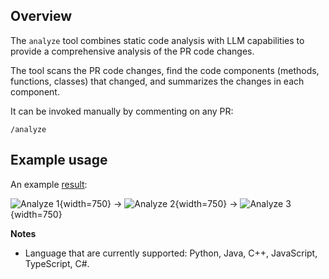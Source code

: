 ## Overview
The `analyze` tool combines static code analysis with LLM capabilities to provide a comprehensive analysis of the PR code changes.

The tool scans the PR code changes, find the code components (methods, functions, classes) that changed, and summarizes the changes in each component.

It can be invoked manually by commenting on any PR:
```
/analyze
```

## Example usage
An example [result](https://github.com/Codium-ai/pr-agent/pull/546#issuecomment-1868524805):

![Analyze 1](https://codium.ai/images/pr_agent/analyze_1.png){width=750}
&rarr;
![Analyze 2](https://codium.ai/images/pr_agent/analyze_2.png){width=750}
&rarr;
![Analyze 3](https://codium.ai/images/pr_agent/analyze_3.png){width=750}

**Notes**

- Language that are currently supported: Python, Java, C++, JavaScript, TypeScript, C#.